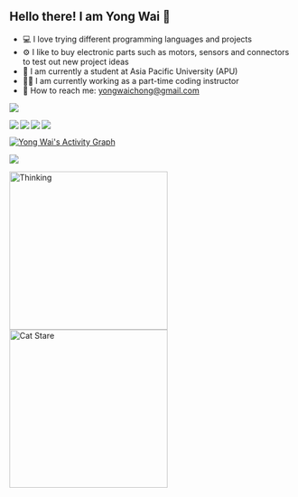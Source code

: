 ## Hello there! I am Yong Wai 👋

- 💻 I love trying different programming languages and projects
- ⚙️ I like to buy electronic parts such as motors, sensors and connectors to test out new project ideas 
- 🏫 I am currently a student at Asia Pacific University (APU) 
- 👨‍🏫 I am currently working as a part-time coding instructor 
- 📧 How to reach me: [yongwaichong@gmail.com](mailto:yongwaichong@gmail.com)

![](https://github-profile-trophy.vercel.app/?username=yonugy&theme=juicyfresh&no-frame=true&no-bg=true&margin-w=-13&row1)

<p>
  <a href="https://github.com/anuraghazra/github-readme-stats">
    <img align=left src="https://github-readme-stats.vercel.app/api/top-langs/?username=yonugy&theme=transparent&layout=compact&hide_border=true"/>
  </a>
</p>

<p>
  <a href="https://github.com/anuraghazra/github-readme-stats">
    <img align=left src="https://github-readme-stats.vercel.app/api?username=yonugy&theme=transparent&show_icons=true&hide_border=true"/>
  </a>
</p>

<div>
  <img align="center" src="https://github-readme-streak-stats.herokuapp.com/?user=yonugy&theme=transparent&hide_border=true"/>
  <img align="left" src="https://github-readme-stats.vercel.app/api/wakatime?username=Yonugy&layout=compact&theme=transparent&show_icons=true&hide_border=true&border_radius=0"/>
</div>


<a href="https://github.com/yonugy/github-readme-activity-graph"><img alt="Yong Wai's Activity Graph" src="https://github-readme-activity-graph.vercel.app/graph/?username=yonugy&bg_color=1F222E&color=4da6ff&line=02cf35&point=FFFFFF&hide_border=true" /></a>

<img src="https://komarev.com/ghpvc/?username=yonugy&color=orange" style="vertical-align: top;">

<p>
  <img src="https://github.com/user-attachments/assets/8c4e9ae0-8c11-4179-8802-0d3b650a0c8c" alt="Thinking" height="280px"/>
  <img src="https://media1.tenor.com/m/xRF_8aickxwAAAAd/silly-cat-silly-car.gif" alt="Cat Stare" height="280px"/>
</p>




